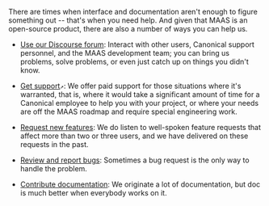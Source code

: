 <!-- "How to give and receive help" -->
There are times when interface and documentation aren't enough to figure something out -- that's when you need help.  And given that MAAS is an open-source product, there are also a number of ways you can help us.

- [Use our Discourse forum](/t/how-to-use-the-maas-discourse-forum/6802): Interact with other users, Canonical support personnel, and the MAAS development team; you can bring us problems, solve problems, or even just catch up on things you didn't know.

- [Get support](https://maas.io/docs/how-to-contact-us)`↗`: We offer paid support for those situations where it's warranted, that is, where it would take a significant amount of time for a Canonical employee to help you with your project, or where your needs are off the MAAS roadmap and require special engineering work.

- [Request new features](/t/how-to-request-a-new-feature/4447): We do listen to well-spoken feature requests that affect more than two or three users, and we have delivered on these requests in the past.

- [Review and report bugs](/t/how-to-review-and-report-bugs/4446): Sometimes a bug request is the only way to handle the problem.

- [Contribute documentation](/t/how-to-contribute-documentation/6949): We originate a lot of documentation, but doc is much better when everybody works on it.
